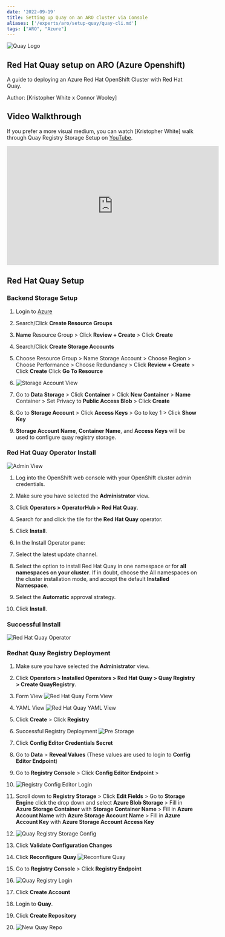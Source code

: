 ```yaml
---
date: '2022-09-19'
title: Setting up Quay on an ARO cluster via Console
aliases: ['/experts/aro/setup-quay/quay-cli.md']
tags: ["ARO", "Azure"]
---
```


![Quay Logo](../images/redhat-quay-logo.png)

## Red Hat Quay setup on ARO (Azure Openshift)
A guide to deploying an Azure Red Hat OpenShift Cluster with Red Hat Quay.

Author: [Kristopher White x Connor Wooley]

## Video Walkthrough

If you prefer a more visual medium, you can watch [Kristopher White] walk through Quay Registry Storage Setup on [YouTube](https://youtu.be/yMmSrx4hN70).

<iframe width="560" height="315" src="https://www.youtube.com/embed/yMmSrx4hN70" title="YouTube video player" frameborder="0" allow="accelerometer; autoplay; clipboard-write; encrypted-media; gyroscope; picture-in-picture" allowfullscreen></iframe>

## Red Hat Quay Setup

### Backend Storage Setup

1. Login to [Azure](https://portal.azure.com/)

1. Search/Click **Create Resource Groups**

1. **Name** Resource Group > Click **Review + Create** > Click **Create**

1. Search/Click **Create Storage Accounts**

1. Choose Resource Group > Name Storage Account > Choose Region > Choose Performance > Choose Redundancy > Click **Review + Create** > Click **Create** Click **Go To Resource**

1. ![Storage Account View](../images/storage-account-viewv2.PNG)

1. Go to **Data Storage** > Click **Container** > Click **New Container** > **Name** Container > Set Privacy to **Public Access Blob** > Click **Create**

1. Go to **Storage Account** > Click **Access Keys** > Go to key 1 > Click **Show Key**

1. **Storage Account Name**, **Container Name**, and **Access Keys** will be used to configure quay registry storage.

### Red Hat Quay Operator Install
![Admin View](../images/admin-view.png)

1. Log into the OpenShift web console with your OpenShift cluster admin credentials.

1. Make sure you have selected the **Administrator** view.

1. Click **Operators > OperatorHub > Red Hat Quay**.

1. Search for and click the tile for the **Red Hat Quay** operator.

1. Click **Install**.

1. In the Install Operator pane:

1. Select the latest update channel.

1. Select the option to install Red Hat Quay in one namespace or for **all namespaces on your cluster**. If in doubt, choose the All namespaces on the cluster installation mode, and accept the default **Installed Namespace**.

1. Select the **Automatic** approval strategy.

1. Click **Install**.

### Successful Install

![Red Hat Quay Operator](../images/successful-quay-installv2.PNG)

### Redhat Quay Registry Deployment

1. Make sure you have selected the **Administrator** view.

1. Click **Operators > Installed Operators > Red Hat Quay > Quay Registry > Create QuayRegistry**.

1. Form View ![Red Hat Quay Form View](../images/quay-form-view.PNG)

1. YAML View ![Red Hat Quay YAML View](../images/quay-yaml-view.PNG)

1. Click **Create** > Click **Registry**

1. Successful Registry Deployment ![Pre Storage](../images/quay-pre-storage-view.PNG)

1. Click **Config Editor Credentials Secret**

1. Go to **Data** > **Reveal Values** (These values are used to login to **Config Editor Endpoint**)

1. Go to **Registry Console** > Click **Config Editor Endpoint** >

1. ![Registry Config Editor Login](../images/registry-config-editor-sign-in.PNG)

1. Scroll down to **Registry Storage** > Click **Edit Fields** > Go to **Storage Engine** click the drop down and select **Azure Blob Storage** > Fill in **Azure Storage Container** with **Storage Container Name** > Fill in **Azure Account Name** with **Azure Storage Account Name** > Fill in **Azure Account Key** with **Azure Storage Account Access Key**

1. ![Quay Registry Storage Config](../images/quay-registry-storagev2.png)

1. Click **Validate Configuration Changes**

1. Click **Reconfigure Quay** ![Reconfiure Quay](../images/reconfig-quay.PNG)

1. Go to **Registry Console** > Click **Registry Endpoint**

1. ![Quay Registry Login](../images/quay-registry-login.PNG)

1. Click **Create Account**

1. Login to **Quay**.

1. Click **Create Repository**

1. ![New Quay Repo](../images/quay-new-repo.PNG)
